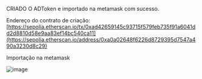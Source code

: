 CRIADO O ADToken e importado na metamask com sucesso.

Endereço do contrato de criação:
[https://sepolia.etherscan.io/tx/0xad42659145c93715f579feb735f91a6041dd2d8810d58e9aa83ef14bc540ca11](https://sepolia.etherscan.io/address/0xa0a02648f6226d8729395d7547a490a3230d8c29)

Importação na metamask

![image](https://github.com/user-attachments/assets/e3878740-40f1-45e5-909b-2d4203db15d1)


